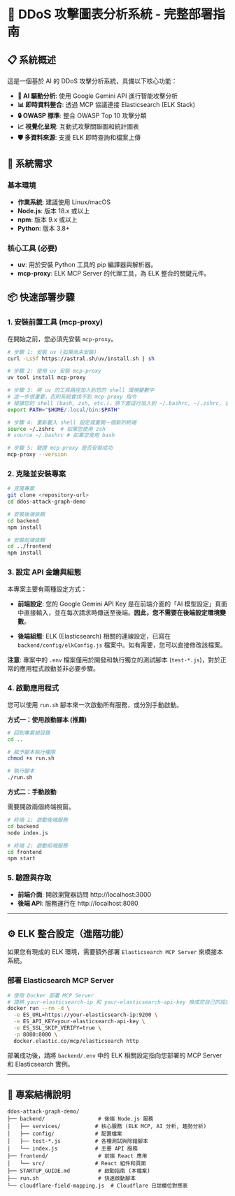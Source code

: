 # 🚀 DDoS 攻擊圖表分析系統 - 完整部署指南

## 📋 系統概述

這是一個基於 AI 的 DDoS 攻擊分析系統，具備以下核心功能：

- **🤖 AI 驅動分析**: 使用 Google Gemini API 進行智能攻擊分析
- **📊 即時資料整合**: 透過 MCP 協議連接 Elasticsearch (ELK Stack)
- **🔒 OWASP 標準**: 整合 OWASP Top 10 攻擊分類
- **📈 視覺化呈現**: 互動式攻擊關聯圖和統計圖表
- **🛡️ 多資料來源**: 支援 ELK 即時查詢和檔案上傳

## 🔧 系統需求

### 基本環境
- **作業系統**: 建議使用 Linux/macOS
- **Node.js**: 版本 18.x 或以上
- **npm**: 版本 9.x 或以上
- **Python**: 版本 3.8+ 

### 核心工具 (必要)
- **uv**: 用於安裝 Python 工具的 pip 編譯器與解析器。
- **mcp-proxy**: ELK MCP Server 的代理工具，為 ELK 整合的關鍵元件。

## 📦 快速部署步驟

### 1. 安裝前置工具 (mcp-proxy)

在開始之前，您必須先安裝 `mcp-proxy`。

```bash
# 步驟 1: 安裝 uv (如果尚未安裝)
curl -LsSf https://astral.sh/uv/install.sh | sh

# 步驟 2: 使用 uv 安裝 mcp-proxy
uv tool install mcp-proxy

# 步驟 3: 將 uv 的工具路徑加入到您的 shell 環境變數中
# 這一步很重要，否則系統會找不到 mcp-proxy 指令
# 根據您的 shell (bash, zsh, etc.)，將下面這行加入到 ~/.bashrc, ~/.zshrc, 或對應的設定檔中
export PATH="$HOME/.local/bin:$PATH"

# 步驟 4: 重新載入 shell 設定或重開一個新的終端
source ~/.zshrc  # 如果您使用 zsh
# source ~/.bashrc # 如果您使用 bash

# 步驟 5: 驗證 mcp-proxy 是否安裝成功
mcp-proxy --version
```

### 2. 克隆並安裝專案

```bash
# 克隆專案
git clone <repository-url>
cd ddos-attack-graph-demo

# 安裝後端依賴
cd backend
npm install

# 安裝前端依賴
cd ../frontend
npm install
```

### 3. 設定 API 金鑰與組態

本專案主要有兩種設定方式：

- **前端設定**: 您的 Google Gemini API Key 是在前端介面的「AI 模型設定」頁面中直接輸入，並在每次請求時傳送至後端。**因此，您不需要在後端設定環境變數**。

- **後端組態**: ELK (Elasticsearch) 相關的連線設定，已寫在 `backend/config/elkConfig.js` 檔案中。如有需要，您可以直接修改該檔案。

**注意**: 專案中的 `.env` 檔案僅用於開發和執行獨立的測試腳本 (`test-*.js`)，對於正常的應用程式啟動並非必要步驟。

### 4. 啟動應用程式

您可以使用 `run.sh` 腳本來一次啟動所有服務，或分別手動啟動。

**方式一：使用啟動腳本 (推薦)**

```bash
# 回到專案根目錄
cd ..

# 賦予腳本執行權限
chmod +x run.sh

# 執行腳本
./run.sh
```

**方式二：手動啟動**

需要開啟兩個終端視窗。

```bash
# 終端 1: 啟動後端服務
cd backend
node index.js
```

```bash
# 終端 2: 啟動前端服務
cd frontend
npm start
```

### 5. 驗證與存取

- **前端介面**: 開啟瀏覽器訪問 http://localhost:3000
- **後端 API**: 服務運行在 http://localhost:8080

---

## ⚙️ ELK 整合設定（進階功能）

如果您有現成的 ELK 環境，需要額外部署 `Elasticsearch MCP Server` 來橋接本系統。

### 部署 Elasticsearch MCP Server

```bash
# 使用 Docker 部署 MCP Server
# 請將 your-elasticsearch-ip 和 your-elasticsearch-api-key 換成您自己的設定
docker run --rm -d \
  -e ES_URL=https://your-elasticsearch-ip:9200 \
  -e ES_API_KEY=your-elasticsearch-api-key \
  -e ES_SSL_SKIP_VERIFY=true \
  -p 8080:8080 \
  docker.elastic.co/mcp/elasticsearch http
```
部署成功後，請將 `backend/.env` 中的 ELK 相關設定指向您部署的 MCP Server 和 Elasticsearch 實例。

---

## 🎯 專案結構說明

```
ddos-attack-graph-demo/
├── backend/                 # 後端 Node.js 服務
│   ├── services/           # 核心服務 (ELK MCP, AI 分析, 趨勢分析)
│   ├── config/             # 配置檔案
│   ├── test-*.js           # 各種測試與除錯腳本
│   └── index.js            # 主要 API 服務
├── frontend/                # 前端 React 應用
│   └── src/                # React 組件和頁面
├── STARTUP_GUIDE.md         # 啟動指南 (本檔案)
├── run.sh                   # 快速啟動腳本
└── cloudflare-field-mapping.js  # Cloudflare 日誌欄位對應表
``` 